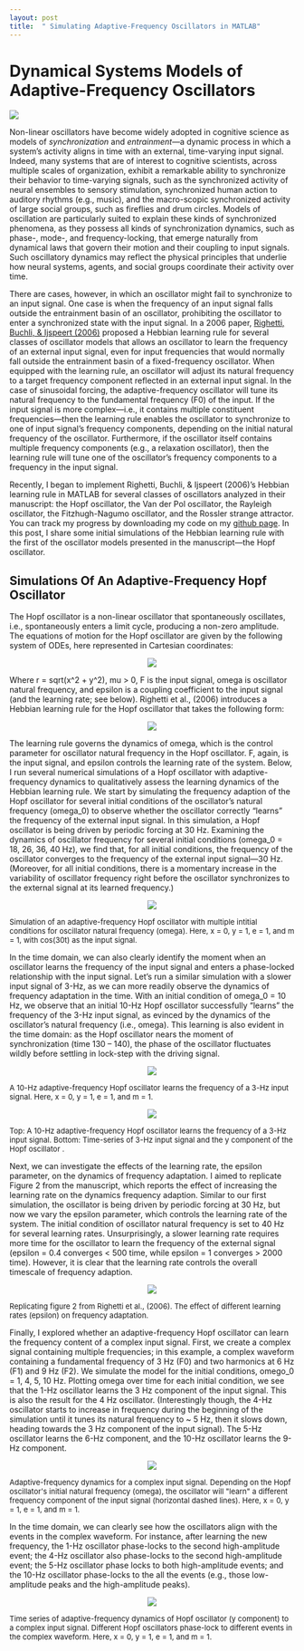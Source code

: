 ```yaml
---
layout: post
title:  " Simulating Adaptive-Frequency Oscillators in MATLAB"
---
```


# Dynamical Systems Models of Adaptive-Frequency Oscillators

<img src="https://github.com/ptichko/ptichko.github.io/blob/master/img/Hopf_PhaseP.gif">

Non-linear oscillators have become widely adopted in cognitive science as models of *synchronization* and *entrainment*—a dynamic process in which a system’s activity aligns in time with an external, time-varying input signal. Indeed, many systems that are of interest to cognitive scientists, across multiple scales of organization, exhibit a remarkable ability to synchronize their behavior to time-varying signals, such as the synchronized activity of neural ensembles to sensory stimulation, synchronized human action to auditory rhythms (e.g., music), and the macro-scopic synchronized activity of large social groups, such as fireflies and drum circles. Models of oscillation are particularly suited to explain these kinds of synchronized phenomena, as they possess all kinds of synchronization dynamics, such as phase-, mode-, and frequency-locking, that emerge naturally from dynamical laws that govern their motion and their coupling to input signals. Such oscillatory dynamics may reflect the physical principles that underlie how neural systems, agents, and social groups coordinate their activity over time.

There are cases, however, in which an oscillator might fail to synchronize to an input signal. One case is when the frequency of an input signal falls outside the entrainment basin of an oscillator, prohibiting the oscillator to enter a synchronized state with the input signal. In a 2006 paper, [Righetti, Buchli, & Ijspeert (2006)](https://doi.org/10.1016/j.physd.2006.02.009) proposed a Hebbian learning rule for several classes of oscillator models that allows an oscillator to learn the frequency of an external input signal, even for input frequencies that would normally fall outside the entrainment basin of a fixed-frequency oscillator. When equipped with the learning rule, an oscillator will adjust its natural frequency to a target frequency component reflected in an external input signal. In the case of sinusoidal forcing, the adaptive-frequency oscillator will tune its natural frequency to the fundamental frequency (F0) of the input. If the input signal is more complex—i.e., it contains multiple constituent frequencies—then the learning rule enables the oscillator to synchronize to one of input signal’s frequency components, depending on the initial natural frequency of the oscillator. Furthermore, if the oscillator itself contains multiple frequency components (e.g., a relaxation oscillator), then the learning rule will tune one of the oscillator’s frequency components to a frequency in the input signal.

Recently, I began to implement Righetti, Buchli, & Ijspeert (2006)’s Hebbian learning rule in MATLAB for several classes of oscillators analyzed in their manuscript: the Hopf oscillator, the Van der Pol oscillator, the Rayleigh oscillator, the Fitzhugh-Nagumo oscillator, and the Rossler strange attractor. You can track my progress by downloading my code on my [github page](https://github.com/ptichko/Adaptive-Frequency-Oscillators). In this post, I share some initial simulations of the Hebbian learning rule with the first of the oscillator models presented in the manuscript—the Hopf oscillator. 


## Simulations Of An Adaptive-Frequency Hopf Oscillator

The Hopf oscillator is a non-linear oscillator that spontaneously oscillates, i.e., spontaneously enters a limit cycle, producing a non-zero amplitude. The equations of motion for the Hopf oscillator are given by the following system of ODEs, here represented in Cartesian coordinates:

<p align="center">
<img src="https://render.githubusercontent.com/render/math?math=\begin{array}{l}
\dot{x}=\left(\mu-r^{2}\right) x-\omega y+\epsilon F \\
\dot{y}=\left(\mu-r^{2}\right) y+\omega x
\end{array}">
</p>

Where r = sqrt(x^2 + y^2), mu > 0, F is the input signal, omega is oscillator natural frequency, and epsilon is a coupling coefficient to the input signal (and the learning rate; see below). Righetti et al., (2006) introduces a Hebbian learning rule for the Hopf oscillator that takes the following form:

<p align="center">
<img src="https://render.githubusercontent.com/render/math?math=\dot{\omega}=-\epsilon F \frac{y}{\sqrt{x^{2}+y^{2}}}">
</p>

The learning rule governs the dynamics of omega, which is the control parameter for oscillator natural frequency in the Hopf oscillator. F, again, is the input signal, and epsilon controls the learning rate of the system. Below, I run several numerical simulations of a Hopf oscillator with adaptive-frequency dynamics to qualitatively assess the learning dynamics of the Hebbian learning rule. We start by simulating the frequency adaption of the Hopf oscillator for several initial conditions of the oscillator’s natural frequency (omega_0) to observe whether the oscillator correctly “learns” the frequency of the external input signal. In this simulation, a Hopf oscillator is being driven by periodic forcing at 30 Hz. Examining the dynamics of oscillator frequency for several initial conditions (omega_0 = 18, 26, 36, 40 Hz), we find that, for all initial conditions, the frequency of the oscillator converges to the frequency of the external input signal—30 Hz. (Moreover, for all initial conditions, there is a momentary increase in the variability of oscillator frequency right before the oscillator synchronizes to the external signal at its learned frequency.)

<p align="center">
  <img src="/img/Hopf_MultipleW0s.png"/>
  <figcaption>
                <font size="2">Simulation of an adaptive-frequency Hopf oscillator with multiple intitial conditions for oscillator natural frequency (omega).
				Here, x = 0, y = 1, e = 1, and m = 1, with cos(30t) as the input signal. </font>
</figcaption>
</p>

In the time domain, we can also clearly identify the moment when an oscillator learns the frequency of the input signal and enters a phase-locked relationship with the input signal. Let’s run a similar simulation with a slower input signal of 3-Hz, as we can more readily observe the dynamics of frequency adaptation in the time. With an initial condition of omega_0 = 10 Hz, we observe that an initial 10-Hz Hopf oscillator successfully “learns” the frequency of the 3-Hz input signal, as evinced by the dynamics of the oscillator’s natural frequency (i.e., omega). This learning is also evident in the time domain: as the Hopf oscillator nears the moment of synchronization (time 130 – 140), the phase of the oscillator fluctuates wildly before settling in lock-step with the driving signal.

<p align="center">
  <img src="/img/Hopf_RhythmFreq1.png"/>
  <figcaption>
                <font size="2">A 10-Hz adaptive-frequency Hopf oscillator learns the frequency of a 3-Hz input signal.
				Here, x = 0, y = 1, e = 1, and m = 1. </font>
</figcaption>
</p>

<p align="center">
  <img src="/img/Hopf_RhythmFreq2.png"/>
    <figcaption>
                <font size="2">Top: A 10-Hz adaptive-frequency Hopf oscillator learns the frequency of a 3-Hz input signal.
				Bottom: Time-series of 3-Hz input signal and the y component of the Hopf oscillator . </font>
</figcaption>
</p>

Next, we can investigate the effects of the learning rate, the epsilon parameter, on the dynamics of frequency adaptation. I aimed to replicate Figure 2 from the manuscript, which reports the effect of increasing the learning rate on the dynamics frequency adaption. Similar to our first simulation, the oscillator is being driven by periodic forcing at 30 Hz, but now we vary the epsilon parameter, which controls the learning rate of the system. The initial condition of oscillator natural frequency is set to 40 Hz for several learning rates. Unsurprisingly, a slower learning rate requires more time for the oscillator to learn the frequency of the external signal (epsilon = 0.4 converges < 500 time, while epsilon = 1 converges > 2000 time). However, it is clear that the learning rate controls the overall timescale of frequency adaption.

<p align="center">
  <img src="/img/Righetti_Fig2.png"/>
   <figcaption>
                <font size="2"> Replicating figure 2 from Righetti et al., (2006). The effect of different learning rates (epsilon) on frequency adaptation. </font>
</figcaption>
</p>

Finally, I explored whether an adaptive-frequency Hopf oscillator can learn the frequency content of a complex input signal. First, we create a complex signal containing multiple frequencies; in this example, a complex waveform containing a fundamental frequency of 3 Hz (F0) and two harmonics at 6 Hz (F1) and 9 Hz (F2). We simulate the model for the initial conditions, omego_0 = 1, 4, 5, 10 Hz. Plotting omega over time for each initial condition, we see that the 1-Hz oscillator learns the 3 Hz component of the input signal. This is also the result for the 4 Hz oscillator. (Interestingly though, the 4-Hz oscillator starts to increase in frequency during the beginning of the simulation until it tunes its natural frequency to  ~ 5 Hz, then it slows down, heading towards the 3 Hz component of the input signal). The 5-Hz oscillator learns the 6-Hz component, and the 10-Hz oscillator learns the 9-Hz component. 

<p align="center">
  <img src="/img/Hopf_MultiFreq.png"/>
   <figcaption>
                <font size="2"> Adaptive-frequency dynamics for a complex input signal. Depending on the Hopf oscillator's initial natural frequency (omega), the oscillator will "learn" a different frequency component of the input signal (horizontal dashed lines).
				Here, x = 0, y = 1, e = 1, and m = 1. </font>
</figcaption>
</p>

In the time domain, we can clearly see how the oscillators align with the events in the complex waveform. For instance, after learning the new frequency, the 1-Hz oscillator phase-locks to the second high-amplitude event; the 4-Hz oscillator also phase-locks to the second high-amplitude event; the 5-Hz oscillator phase locks to both high-amplitude events; and the 10-Hz oscillator phase-locks to the all the events (e.g., those low-amplitude peaks and the high-amplitude peaks).

<p align="center">
  <img src="/img/Hopf_MultiFreqTimeDomain.png"/>
     <figcaption>
                <font size="2"> Time series of adaptive-frequency dynamics of Hopf oscillator (y component) to a complex input signal. Different Hopf oscillators phase-lock to different events in the complex waveform.
				Here, x = 0, y = 1, e = 1, and m = 1. </font>
</figcaption>
</p>


